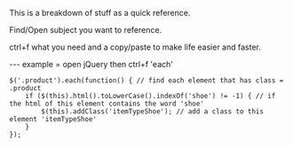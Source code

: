 This is a breakdown of stuff as a quick reference.

Find/Open subject you want to reference.

ctrl+f what you need and a copy/paste to make life easier and faster.

  --- example = open jQuery then ctrl+f 'each'
  
    $('.product').each(function() { // find each element that has class = .product
        if ($(this).html().toLowerCase().indexOf('shoe') != -1) { // if the html of this element contains the word 'shoe'
            $(this).addClass('itemTypeShoe'); // add a class to this element 'itemTypeShoe'
        }
    });
